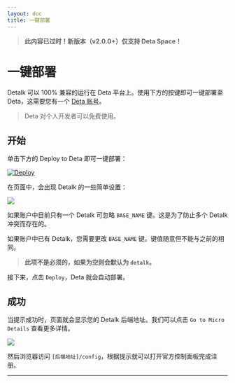 ```yaml
---
layout: doc
title: 一键部署
---
```


> **此内容已过时！新版本（v2.0.0+）仅支持 Deta Space！**


# 一键部署

Detalk 可以 100% 兼容的运行在 Deta 平台上。使用下方的按键即可一键部署至 Deta，这需要您有一个 [Deta 账号](https://web.deta.sh/)。


> Deta 对个人开发者可以免费使用。


## 开始

单击下方的 Deploy to Deta 即可一键部署：


[![Deploy](https://button.deta.dev/1/svg)](https://go.deta.dev/deploy?repo=https://github.com/detalkjs/server)


在页面中，会出现 Detalk 的一些简单设置：

![](https://p.awa.fyi/s/2023/1672890343774.png)

如果账户中目前只有一个 Detalk 可忽略 `BASE_NAME` 键。这是为了防止多个 Detalk 冲突而存在的。

如果账户中已有 Detalk，您需要更改 `BASE_NAME` 键。键值随意但不能与之前的相同。

> **此项不是必须的，如果为空则会默认为 `detalk`。**

接下来，点击 `Deploy`，Deta 就会自动部署。


## 成功

当提示成功时，页面就会显示您的 Detalk 后端地址。我们可以点击 `Go to Micro Details` 查看更多详情。

![](https://p.awa.fyi/s/2023/1672890641335.png)

然后浏览器访问 `[后端地址]/config`，根据提示就可以打开官方控制面板完成注册。

---

<Comment />
